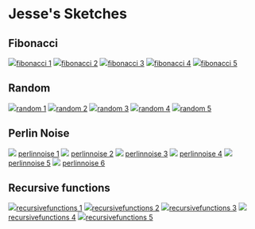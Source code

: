 # Jesse's Sketches

## Fibonacci

![](Jesse/fibonacci/fib1.png)[fibonacci 1](Jesse/fibonacci/fib1.pv)
![](Jesse/fibonacci/fib2.png)[fibonacci 2](Jesse/fibonacci/fib2.pv)
![](Jesse/fibonacci/fib3.png)[fibonacci 3](Jesse/fibonacci/fib3.pv)
![](Jesse/fibonacci/fib4.png)[fibonacci 4](Jesse/fibonacci/fib4.pv)
![](Jesse/fibonacci/fib5.png)[fibonacci 5](Jesse/fibonacci/fib5.pv)


## Random

![](Jesse/random/random1.png)[random 1](Jesse/random/random1.pv)
![](Jesse/random/random2.png)[random 2](Jesse/random/random2.pv)
![](Jesse/random/random3.png)[random 3](Jesse/random/random3.pv)
![](Jesse/random/random4.png)[random 4](Jesse/random/random4.pv)
![](Jesse/random/random5.png)[random 5](Jesse/random/random5.pv)


## Perlin Noise

![](Jesse/perlinnoise/perlinnoise_1.png)
[perlinnoise 1](Jesse/perlinnoise/perlinnoise_1.pv)
![](Jesse/perlinnoise/perlinnoise_2.png)
[perlinnoise 2](Jesse/perlinnoise/perlinnoise_2.pv)
![](Jesse/perlinnoise/perlinnoise_3.png)
[perlinnoise 3](Jesse/perlinnoise/perlinnoise_3.pv)
![](Jesse/perlinnoise/perlinnoise_4.png)
[perlinnoise 4](Jesse/perlinnoise/perlinnoise_4.pv)
![](Jesse/perlinnoise/perlinnoise_5.png)
[perlinnoise 5](Jesse/perlinnoise/perlinnoise_5.pv)
![](Jesse/perlinnoise/perlinnoise_6.png)
[perlinnoise 6](Jesse/perlinnoise/perlinnoise_6.pv)

## Recursive functions
                        
![](Jesse/recursivefunctions/function1.png)[recursivefunctions 1](Jesse/recursivefunctions/function1.pv)
![](Jesse/recursivefunctions/function2.png)[recursivefunctions 2](Jesse/recursivefunctions/function2.pv)
![](Jesse/recursivefunctions/function3.png)[recursivefunctions 3](Jesse/recursivefunctions/function3.pv)
![](Jesse/recursivefunctions/function4.png)[recursivefunctions 4](Jesse/recursivefunctions/function4.pv)
![](Jesse/recursivefunctions/function5.png)[recursivefunctions 5](Jesse/recursivefunctions/function5.pv)